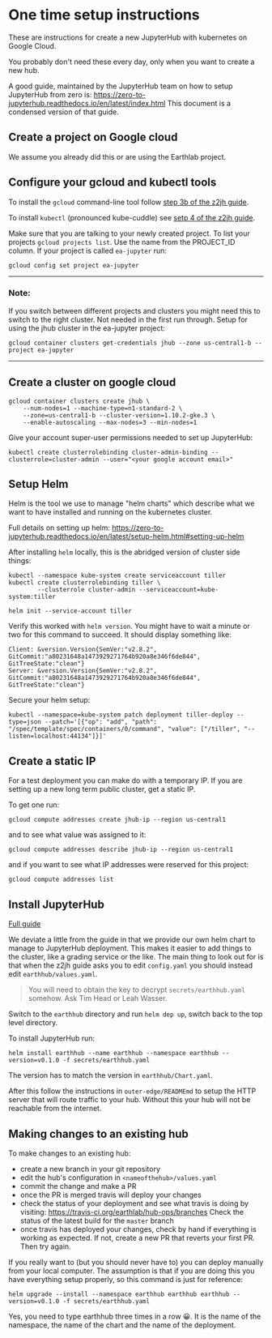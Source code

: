 # One time setup instructions

These are instructions for create a new JupyterHub with kubernetes on Google Cloud.

You probably don't need these every day, only when you want to create a new hub.

A good guide, maintained by the JupyterHub team on how to setup JupyterHub from
zero is: https://zero-to-jupyterhub.readthedocs.io/en/latest/index.html This
document is a condensed version of that guide.

## Create a project on Google cloud

We assume you already did this or are using the Earthlab project.


## Configure your gcloud and kubectl tools

To install the `gcloud` command-line tool follow [step 3b of the z2jh guide](https://zero-to-jupyterhub.readthedocs.io/en/latest/google/step-zero-gcp.html).

To install `kubectl` (pronounced kube-cuddle) see [setp 4 of the z2jh guide](https://zero-to-jupyterhub.readthedocs.io/en/latest/google/step-zero-gcp.html).

Make sure that you are talking to your newly created project. To list your
projects `gcloud projects list`. Use the name from the PROJECT_ID column.
If your project is called `ea-jupyter` run:

```
gcloud config set project ea-jupyter
```

---

### Note:

If you switch between different projects and clusters you might need this to
switch to the right cluster. Not needed in the first run through.
Setup for using the jhub cluster in the ea-jupyter project:
```
gcloud container clusters get-credentials jhub --zone us-central1-b --project ea-jupyter
```

---

## Create a cluster on google cloud

```
gcloud container clusters create jhub \
    --num-nodes=1 --machine-type=n1-standard-2 \
    --zone=us-central1-b --cluster-version=1.10.2-gke.3 \
    --enable-autoscaling --max-nodes=3 --min-nodes=1
```

Give your account super-user permissions needed to set up JupyterHub:
```
kubectl create clusterrolebinding cluster-admin-binding --clusterrole=cluster-admin --user="<your google account email>"
```


## Setup Helm

Helm is the tool we use to manage "helm charts" which describe what we want to
have installed and running on the kubernetes cluster.

Full details on setting up helm: https://zero-to-jupyterhub.readthedocs.io/en/latest/setup-helm.html#setting-up-helm

After installing `helm` locally, this is the abridged version of cluster side
things:
```
kubectl --namespace kube-system create serviceaccount tiller
kubectl create clusterrolebinding tiller \
        --clusterrole cluster-admin --serviceaccount=kube-system:tiller

helm init --service-account tiller
```

Verify this worked with `helm version`. You might have to wait a minute or two
for this command to succeed. It should display something like:
```
Client: &version.Version{SemVer:"v2.8.2", GitCommit:"a80231648a1473929271764b920a8e346f6de844", GitTreeState:"clean"}
Server: &version.Version{SemVer:"v2.8.2", GitCommit:"a80231648a1473929271764b920a8e346f6de844", GitTreeState:"clean"}
```

Secure your helm setup:
```
kubectl --namespace=kube-system patch deployment tiller-deploy --type=json --patch='[{"op": "add", "path": "/spec/template/spec/containers/0/command", "value": ["/tiller", "--listen=localhost:44134"]}]'
```



## Create a static IP

For a test deployment you can make do with a temporary IP. If you are setting
up a new long term public cluster, get a static IP.

To get one run:
```
gcloud compute addresses create jhub-ip --region us-central1
```
and to see what value was assigned to it:
```
gcloud compute addresses describe jhub-ip --region us-central1
```
and if you want to see what IP addresses were reserved for this project:
```
gcloud compute addresses list
```


## Install JupyterHub

[Full guide](https://zero-to-jupyterhub.readthedocs.io/en/latest/setup-jupyterhub.html#setup-jupyterhub)

We deviate a little from the guide in that we provide our own helm chart to
manage to JupyterHub deployment. This makes it easier to add things to the
cluster, like a grading service or the like. The main thing to look out for
is that when the z2jh guide asks you to edit `config.yaml` you should instead
edit `earthhub/values.yaml`.

> You will need to obtain the key to decrypt `secrets/earthhub.yaml` somehow.
> Ask Tim Head or Leah Wasser.

Switch to the `earthhub` directory and run `helm dep up`, switch back to the
top level directory.

To install JupyterHub run:
```
helm install earthhub --name earthhub --namespace earthhub --version=v0.1.0 -f secrets/earthhub.yaml
```

The version has to match the version in `earthhub/Chart.yaml`.

After this follow the instructions in `outer-edge/READMEmd` to setup the
HTTP server that will route traffic to your hub. Without this your hub will not
be reachable from the internet.


## Making changes to an existing hub

To make changes to an existing hub:
* create a new branch in your git repository
* edit the hub's configuration in `<nameofthehub>/values.yaml`
* commit the change and make a PR
* once the PR is merged travis will deploy your changes
* check the status of your deployment and see what travis is doing by visiting: https://travis-ci.org/earthlab/hub-ops/branches Check the status of the latest
  build for the `master` branch
* once travis has deployed your changes, check by hand if everything is working
  as expected. If not, create a new PR that reverts your first PR. Then try again.

If you really want to (but you should never have to) you can deploy manually
from your local computer. The assumption is that if you are doing this you
have everything setup properly, so this command is just for reference:
```
helm upgrade --install --namespace earthhub earthhub earthhub --version=v0.1.0 -f secrets/earthhub.yaml
```
Yes, you need to type earthhub three times in a row 😀. It is the name of the
namespace, the name of the chart and the name of the deployment.

